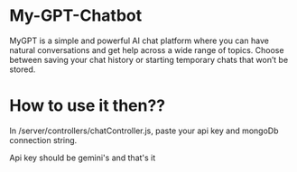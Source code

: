 # My-GPT-Chatbot
MyGPT is a simple and powerful AI chat platform where you can have natural conversations and get help across a wide range of topics. Choose between saving your chat history or starting temporary chats that won’t be stored.

# How to use it then??
In /server/controllers/chatController.js, paste your api key and mongoDb connection string.

Api key should be gemini's and that's it
